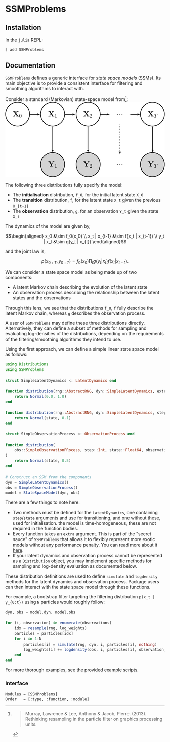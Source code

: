# SSMProblems

## Installation

In the `julia` REPL:

```julia
] add SSMProblems
```

## Documentation

`SSMProblems` defines a generic interface for _state space models_ (SSMs). Its
main objective is to provide a consistent interface for filtering and smoothing
algorithms to interact with.

Consider a standard (Markovian) state-space model from[^Murray]:
![state space model](images/state_space_model.png)

[^Murray]:
    > Murray, Lawrence & Lee, Anthony & Jacob, Pierre. (2013). Rethinking resampling in the particle filter on graphics processing units.

The following three distributions fully specify the model:

- The __initialisation__ distribution, ``f_0``, for the initial latent state ``X_0``
- The __transition__ distribution, ``f``, for the latent state ``X_t`` given the previous ``X_{t-1}``
- The __observation__ distribution, ``g``, for an observation ``Y_t`` given the state ``X_t``

The dynamics of the model are given by,

```math
\begin{aligned}
x_0 &\sim f_0(x_0) \\
x_t | x_{t-1} &\sim f(x_t | x_{t-1}) \\
y_t | x_t &\sim g(y_t | x_{t})
\end{aligned}
```

and the joint law is,

```math
p(x_{0:T}, y_{0:T}) = f_0(x_0) \prod_t g(y_t | x_t) f(x_t | x_{t-1}).
```

We can consider a state space model as being made up of two components:

- A latent Markov chain describing the evolution of the latent state
- An observation process describing the relationship between the latent states and the observations

Through this lens, we see that the distributions ``f_0``, ``f`` fully describe the latent Markov chain, whereas ``g`` describes the observation process.

A user of `SSMProblems` may define these three distributions directly.
Alternatively, they can define a subset of methods for sampling and evaluating
log-densities of the distributions, depending on the requirements of the
filtering/smoothing algorithms they intend to use.

Using the first approach, we can define a simple linear state space model as follows:

```julia
using Distributions
using SSMProblems

struct SimpleLatentDynamics <: LatentDynamics end

function distribution(rng::AbstractRNG, dyn::SimpleLatentDynamics, extra::Nothing)
    return Normal(0.0, 1.0)
end

function distribution(rng::AbstractRNG, dyn::SimpleLatentDynamics, step::Int, state::Float64, extra::Nothing)
    return Normal(state, 0.1)
end

struct SimpleObservationProcess <: ObservationProcess end

function distribution(
    obs::SimpleObservationPRocess, step::Int, state::Float64, observation::Float64, extra::Nothing
)
    return Normal(state, 0.5)
end

# Construct an SSM from the components
dyn = SimpleLatentDynamics()
obs = SimpleObservationProcess()
model = StateSpaceModel(dyn, obs)
```

There are a few things to note here:

- Two methods must be defined for the `LatentDynamics`, one containing
  `step`/`state` arguments and use for transitioning, and one without these,
  used for initialisation.
  the model is time-homogeneous, these are not required in the function bodies.
- Every function takes an `extra` argument. This is part of the "secret sauce"
  of `SSMProblems` that allows it to flexibly represent more exotic models
  without any performance penalty. You can read more about it [here](extras.md).
- If your latent dynamics and observation process cannot be represented as a
  `Distribution` object, you may implement specific methods for sampling and
  log-density evaluation as documented below.

These distribution definitions are used to define `simulate` and `logdensity`
methods for the latent dynamics and observation process. Package users can then interact with the state space model through these functions.

For example, a bootstrap filter targeting the filtering distribution ``p(x_t | y_{0:t})`` using `N` particles would roughly follow:

```julia
dyn, obs = model.dyn, model.obs

for (i, observation) in enumerate(observations)
    idx = resample(rng, log_weights)
    particles = particles[idx]
    for i in 1:N
        particles[i] = simulate(rng, dyn, i, particles[i], nothing)
        log_weights[i] += logdensity(obs, i, particles[i], observation, nothing)
    end
end
```

For more thorough examples, see the provided example scripts.

### Interface
```@autodocs
Modules = [SSMProblems]
Order   = [:type, :function, :module]
```
